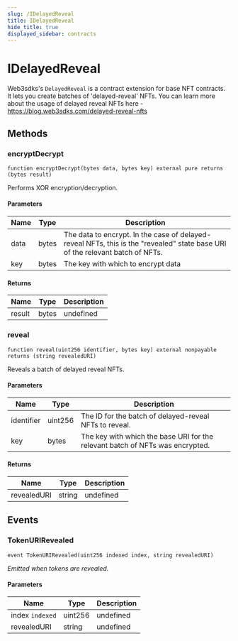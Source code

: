 ```yaml
---
slug: /IDelayedReveal
title: IDelayedReveal
hide_title: true
displayed_sidebar: contracts
---
```


# IDelayedReveal

Web3sdks&#39;s `DelayedReveal` is a contract extension for base NFT contracts. It lets you create batches of &#39;delayed-reveal&#39; NFTs. You can learn more about the usage of delayed reveal NFTs here - https://blog.web3sdks.com/delayed-reveal-nfts

## Methods

### encryptDecrypt

```solidity
function encryptDecrypt(bytes data, bytes key) external pure returns (bytes result)
```

Performs XOR encryption/decryption.

#### Parameters

| Name | Type  | Description                                                                                                                             |
| ---- | ----- | --------------------------------------------------------------------------------------------------------------------------------------- |
| data | bytes | The data to encrypt. In the case of delayed-reveal NFTs, this is the &quot;revealed&quot; state base URI of the relevant batch of NFTs. |
| key  | bytes | The key with which to encrypt data                                                                                                      |

#### Returns

| Name   | Type  | Description |
| ------ | ----- | ----------- |
| result | bytes | undefined   |

### reveal

```solidity
function reveal(uint256 identifier, bytes key) external nonpayable returns (string revealedURI)
```

Reveals a batch of delayed reveal NFTs.

#### Parameters

| Name       | Type    | Description                                                                   |
| ---------- | ------- | ----------------------------------------------------------------------------- |
| identifier | uint256 | The ID for the batch of delayed-reveal NFTs to reveal.                        |
| key        | bytes   | The key with which the base URI for the relevant batch of NFTs was encrypted. |

#### Returns

| Name        | Type   | Description |
| ----------- | ------ | ----------- |
| revealedURI | string | undefined   |

## Events

### TokenURIRevealed

```solidity
event TokenURIRevealed(uint256 indexed index, string revealedURI)
```

_Emitted when tokens are revealed._

#### Parameters

| Name            | Type    | Description |
| --------------- | ------- | ----------- |
| index `indexed` | uint256 | undefined   |
| revealedURI     | string  | undefined   |
